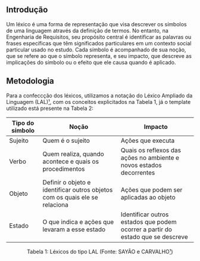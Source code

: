 ## Introdução

Um léxico é uma forma de representação que visa descrever os símbolos de uma linguagem através da definição de termos. No entanto, na Engenharia de Requisitos, seu propósito central é identificar as palavras ou frases específicas que têm significados particulares em um contexto social particular usado no estudo. Cada símbolo é acompanhado de sua noção, que se refere ao que o símbolo representa, e seu impacto, que descreve as implicações do símbolo ou o efeito que ele causa quando é aplicado. 

## Metodologia

Para a confeccção dos léxicos, utilizamos a notação do Léxico Ampliado da Linguagem (LAL)<a id="anchor_1" href="#REF1">¹</a>, com os conceitos explicitados na Tabela 1, já o template utilizado está presente na Tabela 2:

<center>

| Tipo do símbolo | Noção | Impacto |
|-----------------|-------|-------|
| Sujeito | Quem é o sujeito | Ações que executa |
| Verbo | Quem realiza, quando acontece e quais os procedimentos | Quais os reflexos das ações no ambiente e novos estados decorrentes |
| Objeto | Definir o objeto e identificar outros objetos com os quais ele se relaciona | Ações que podem ser aplicadas ao objeto  |
| Estado | O que indica e ações que levaram a esse estado | Identificar outros estados que podem ocorrer a partir do estado que se descreve  |

Tabela 1: Léxicos do tipo LAL (Fonte: SAYÃO e CARVALHO<a id="anchor_1" href="#REF1">¹</a>)

</center>

